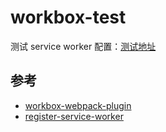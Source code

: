 # workbox-test

测试 service worker 配置：[测试地址](https://doly-dev.github.io/examples/worker-test/dist/index.html)

## 参考

- [workbox-webpack-plugin]
- [register-service-worker]

[workbox-webpack-plugin]: https://developers.google.com/web/tools/workbox/modules/workbox-webpack-plugin
[register-service-worker]: https://github.com/yyx990803/register-service-worker
